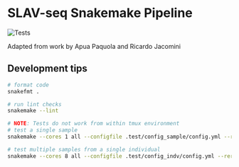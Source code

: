 # SLAV-seq Snakemake Pipeline

![Tests](https://github.com/mikecuoco/sz_slavseq/actions/workflows/main.yml/badge.svg)

Adapted from work by Apua Paquola and Ricardo Jacomini

## Development tips

```bash
# format code
snakefmt .

# run lint checks
snakemake --lint

# NOTE: Tests do not work from within tmux environment
# test a single sample
snakemake --cores 1 all --configfile .test/config_sample/config.yml --rerun-incomplete --show-failed-logs --use-conda --debug

# test multiple samples from a single individual
snakemake --cores 8 all --configfile .test/config_indv/config.yml --rerun-incomplete --show-failed-logs --use-conda 
```